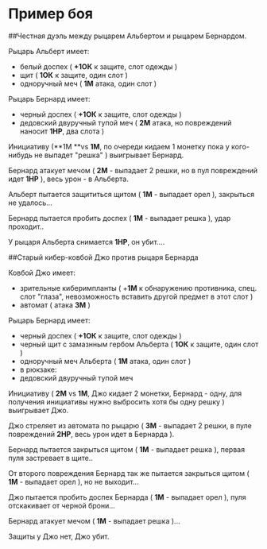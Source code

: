 # Пример боя

##Честная дуэль между рыцарем Альбертом и рыцарем Бернардом.

Рыцарь Альберт имеет:
* белый доспех ( **+1ОК** к защите, слот одежды )
* щит ( **1ОК** к защите, один слот )
* одноручный меч ( **1М** атака, один слот )

Рыцарь Бернард имеет:
* черный доспех ( **+1ОК** к защите, слот одежды )
* дедовский двуручный тупой меч ( **2М** атака, но повреждений наносит **1HP**, два слота )

Инициативу (**1M **vs **1M**, по очереди кидаем 1 монетку пока у кого-нибудь не выпадет "решка" ) выигрывает Бернард.

Бернард атакует мечом ( **2M** - выпадает 2 решки, но в пул повреждений идет **1HP** ), весь урон - в Альберта.

Альберт пытается защититься щитом ( **1M** - выпадает орел ), закрыться не удалось...

Бернард пытается пробить доспех ( **1М** - выпадает решка ), удар проходит..

У рыцаря Альберта снимается **1НP**, он убит....

##Старый кибер-ковбой Джо против рыцаря Бернарда

Ковбой Джо имеет:
* зрительные киберимпланты ( +**1M** к обнаружению противника, спец. слот "глаза", невозможность вставить другой предмет в этот слот )
* автомат ( атака **3М** )

Рыцарь Бернард имеет:
* черный доспех ( **+1ОК** к защите, слот одежды )
* черный щит с замазнным гербом Альберта ( **1ОК** к защите, один слот )
* одноручный меч Альберта ( **1М** атака, один слот )
* в рюкзаке:
 * дедовский двуручный тупой меч

Инициативу ( **2M** vs **1M**, Джо кидает 2 монетки, Бернард - одну, для получения инициативы нужно выбросить хотя бы одну решку ) выигрывает Джо.

Джо стреляет из автомата по рыцарю ( **3M** - выпадает 2 решки, в пуле повреждений **2HP**, весь урон идет в Бернарда ).

Бернард пытается закрыться щитом ( **1M** - выпадает решка ), первая пуля застревает в щите.. 

От второго повреждения Бернард так же пытается закрыться щитом ( **1М** - выпадает орел ), но не выходит...

Джо пытается пробить доспех Бернарда ( **1M** - выпадает орел ), пуля отскакивает от черной брони... 

Бернард атакует мечом ( **1М** - выпадает решка )... 

Защиты у Джо нет, Джо убит.
